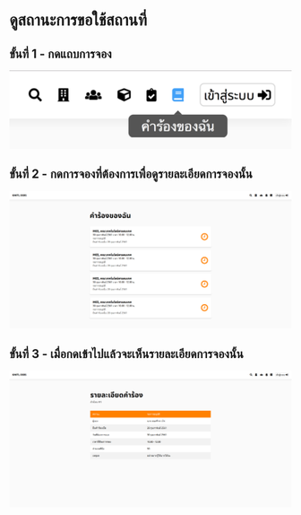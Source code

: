 # ดูสถานะการขอใช้สถานที่

## ขั้นที่ 1 - กดแถบการจอง
![](../../img/navigation-bar/my-reqest-button.png)

## ขั้นที่ 2 - กดการจองที่ต้องการเพื่อดูรายละเอียดการจองนั้น
![](../../img/user-request/overall.png)

## ขั้นที่ 3 -  เมื่อกดเข้าไปแล้วจะเห็นรายละเอียดการจองนั้น
![](../../img/user-request/description.png)
